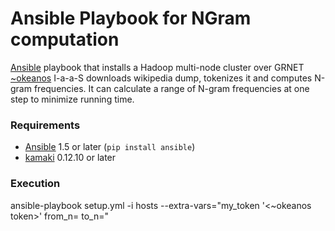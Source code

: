 Ansible Playbook for NGram computation
======================================

[Ansible](http://www.ansibleworks.com/) playbook that installs a Hadoop multi-node cluster over GRNET [~okeanos](http://okeanos.grnet.gr/) I-a-a-S downloads wikipedia dump, tokenizes it and computes N-gram frequencies. 
It can calculate a range of N-gram frequencies at one step to minimize running time.

### Requirements
  - [Ansible](http://www.ansibleworks.com/) 1.5 or later (`pip install ansible`)
  - [kamaki](https://www.synnefo.org/docs/kamaki/latest/) 0.12.10 or later
 
### Execution
   ansible-playbook setup.yml -i hosts --extra-vars="my_token '<~okeanos token>' from_n=<starting n> to_n=<finishing n>"

